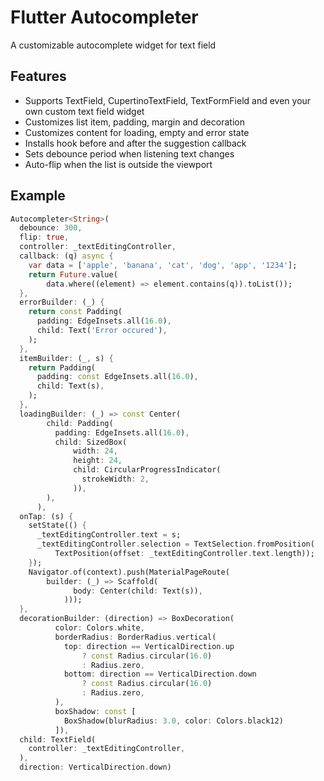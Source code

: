 # Flutter Autocompleter

A customizable autocomplete widget for text field

## Features
* Supports TextField, CupertinoTextField, TextFormField and even your own custom text field widget
* Customizes list item, padding, margin and decoration
* Customizes content for loading, empty and error state
* Installs hook before and after the suggestion callback
* Sets debounce period when listening text changes
* Auto-flip when the list is outside the viewport

## Example
```dart
Autocompleter<String>(
  debounce: 300,
  flip: true,
  controller: _textEditingController,
  callback: (q) async {
    var data = ['apple', 'banana', 'cat', 'dog', 'app', '1234'];
    return Future.value(
        data.where((element) => element.contains(q)).toList());
  },
  errorBuilder: (_) {
    return const Padding(
      padding: EdgeInsets.all(16.0),
      child: Text('Error occured'),
    );
  },
  itemBuilder: (_, s) {
    return Padding(
      padding: const EdgeInsets.all(16.0),
      child: Text(s),
    );
  },
  loadingBuilder: (_) => const Center(
        child: Padding(
          padding: EdgeInsets.all(16.0),
          child: SizedBox(
              width: 24,
              height: 24,
              child: CircularProgressIndicator(
                strokeWidth: 2,
              )),
        ),
      ),
  onTap: (s) {
    setState(() {
      _textEditingController.text = s;
      _textEditingController.selection = TextSelection.fromPosition(
          TextPosition(offset: _textEditingController.text.length));
    });
    Navigator.of(context).push(MaterialPageRoute(
        builder: (_) => Scaffold(
              body: Center(child: Text(s)),
            )));
  },
  decorationBuilder: (direction) => BoxDecoration(
          color: Colors.white,
          borderRadius: BorderRadius.vertical(
            top: direction == VerticalDirection.up
                ? const Radius.circular(16.0)
                : Radius.zero,
            bottom: direction == VerticalDirection.down
                ? const Radius.circular(16.0)
                : Radius.zero,
          ),
          boxShadow: const [
            BoxShadow(blurRadius: 3.0, color: Colors.black12)
          ]),
  child: TextField(
    controller: _textEditingController,
  ),
  direction: VerticalDirection.down)
```